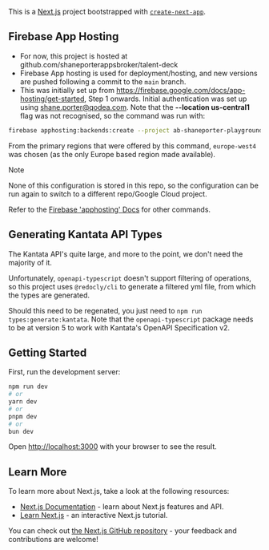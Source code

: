 This is a [Next.js](https://nextjs.org) project bootstrapped with [`create-next-app`](https://nextjs.org/docs/app/api-reference/cli/create-next-app).

## Firebase App Hosting

- For now, this project is hosted at github.com/shaneporterappsbroker/talent-deck
- Firebase App hosting is used for deployment/hosting, and new versions are pushed following a commit to the `main` branch.
- This was initially set up from https://firebase.google.com/docs/app-hosting/get-started, Step 1 onwards. Initial authentication was set up using shane.porter@qodea.com. Note that the **--location us-central1** flag was not recognised, so the command was run with:

```bash
firebase apphosting:backends:create --project ab-shaneporter-playground-dev
```

From the primary regions that were offered by this command, `europe-west4` was chosen (as the only Europe based region made available).

> [!NOTE]
> None of this configuration is stored in this repo, so the configuration can be run again to switch to a different repo/Google Cloud project.

Refer to the [Firebase 'apphosting' Docs](https://firebase.google.com/docs/cli#apphosting-commands) for other commands.

## Generating Kantata API Types

The Kantata API's quite large, and more to the point, we don't need the majority of it.

Unfortunately, `openapi-typescript` doesn't support filtering of operations, so this project uses `@redocly/cli` to generate a filtered yml file, from which the types are generated.

Should this need to be regenated, you just need to `npm run types:generate:kantata`. Note that the `openapi-typescript` package needs to be at version 5 to work with Kantata's OpenAPI Specification v2.

## Getting Started

First, run the development server:

```bash
npm run dev
# or
yarn dev
# or
pnpm dev
# or
bun dev
```

Open [http://localhost:3000](http://localhost:3000) with your browser to see the result.

## Learn More

To learn more about Next.js, take a look at the following resources:

- [Next.js Documentation](https://nextjs.org/docs) - learn about Next.js features and API.
- [Learn Next.js](https://nextjs.org/learn) - an interactive Next.js tutorial.

You can check out [the Next.js GitHub repository](https://github.com/vercel/next.js) - your feedback and contributions are welcome!
